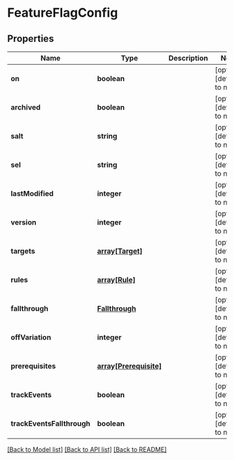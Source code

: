 # FeatureFlagConfig

## Properties
Name | Type | Description | Notes
------------ | ------------- | ------------- | -------------
**on** | **boolean** |  | [optional] [default to null]
**archived** | **boolean** |  | [optional] [default to null]
**salt** | **string** |  | [optional] [default to null]
**sel** | **string** |  | [optional] [default to null]
**lastModified** | **integer** |  | [optional] [default to null]
**version** | **integer** |  | [optional] [default to null]
**targets** | [**array[Target]**](Target.md) |  | [optional] [default to null]
**rules** | [**array[Rule]**](Rule.md) |  | [optional] [default to null]
**fallthrough** | [**Fallthrough**](Fallthrough.md) |  | [optional] [default to null]
**offVariation** | **integer** |  | [optional] [default to null]
**prerequisites** | [**array[Prerequisite]**](Prerequisite.md) |  | [optional] [default to null]
**trackEvents** | **boolean** |  | [optional] [default to null]
**trackEventsFallthrough** | **boolean** |  | [optional] [default to null]

[[Back to Model list]](../README.md#documentation-for-models) [[Back to API list]](../README.md#documentation-for-api-endpoints) [[Back to README]](../README.md)



